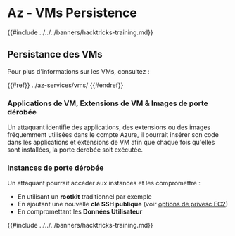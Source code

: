 # Az - VMs Persistence

{{#include ../../../banners/hacktricks-training.md}}

## Persistance des VMs

Pour plus d'informations sur les VMs, consultez :

{{#ref}}
../az-services/vms/
{{#endref}}

### Applications de VM, Extensions de VM & Images de porte dérobée <a href="#backdoor-instances" id="backdoor-instances"></a>

Un attaquant identifie des applications, des extensions ou des images fréquemment utilisées dans le compte Azure, il pourrait insérer son code dans les applications et extensions de VM afin que chaque fois qu'elles sont installées, la porte dérobée soit exécutée.

### Instances de porte dérobée <a href="#backdoor-instances" id="backdoor-instances"></a>

Un attaquant pourrait accéder aux instances et les compromettre :

- En utilisant un **rootkit** traditionnel par exemple
- En ajoutant une nouvelle **clé SSH publique** (voir [options de privesc EC2](https://cloud.hacktricks.wiki/en/pentesting-cloud/aws-security/aws-privilege-escalation/aws-ec2-privesc.html))
- En compromettant les **Données Utilisateur**

{{#include ../../../banners/hacktricks-training.md}}
